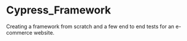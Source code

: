 # Cypress_Framework

Creating a framework from scratch and a few end to end tests for an e-commerce website.
